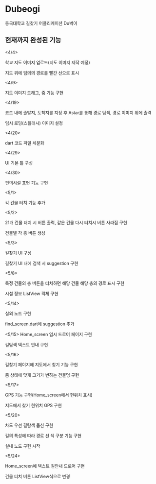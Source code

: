 # Dubeogi

동국대학교 길찾기 어플리케이션 Du벅이

## 현재까지 완성된 기능
<4/4>

학교 지도 이미지 업로드(지도 이미지 제작 예정)

지도 위에 임의의 경로를 빨간 선으로 표시  


<4/9>

지도 이미지 드래그, 줌 기능 구현


<4/19>

코드 내에 출발지, 도착지를 지정 후 Astar를 통해 경로 탐색, 경로 이미지 위에 출력

임시 로딩(스플래시) 이미지 설정


<4/20>

dart 코드 파일 세분화  


<4/29>

UI 기본 틀 구성  


<4/30>

편의시설 표현 기능 구현  


<5/1>

각 건물 터치 기능 추가  


<5/2>

21개 건물 터치 시 버튼 출력, 같은 건물 다시 터치시 버튼 사라짐 구현

건물별 각 층 버튼 생성

<5/3>

길찾기 UI 구성  

길찾기 UI 내에 검색 시 suggestion 구현  

<5/8>  

특정 건물의 층 버튼을 터치하면 해당 건물 해당 층의 경로 표시 구현  

시설 정보 ListView 객체 구현  

<5/14>

실외 노드 구현

find_screen.dart에 suggestion 추가

<5/15>
Home_screen 임시 드로어 페이지 구현

길탐색 텍스트 안내 구현  

<5/16>  

길찾기 페이지에 지도에서 찾기 기능 구현  

줌 상태에 맞게 크기가 변하는 건물명 구현  

<5/17>  

GPS 기능 구현(Home_screen에서 현위치 표시)  

지도에서 찾기 현위치 GPS 구현  

<5/20>  

차도 우선 길탐색 옵션 구현  

길의 특성에 따라 경로 선 색 구분 기능 구현  

실내 노드 구현 시작  

<5/24>  

Home_screen에 텍스트 길안내 드로어 구현  

건물 터치 버튼 ListView식으로 변경  

